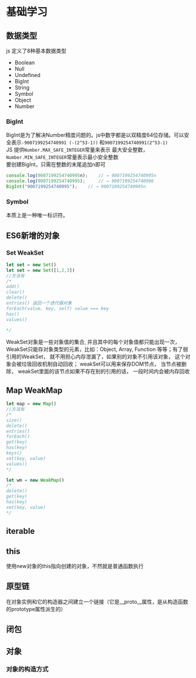 # 基础学习

## 数据类型

js 定义了8种基本数据类型  
* Boolean
* Null
* Undefined 
* BigInt
* String
* Symbol
* Object
* Number

### BigInt
BigInt是为了解决Number精度问题的。js中数字都是以双精度64位存储。可以安全表示`-9007199254740991 (-(2^53-1))` 和`9007199254740991(2^53-1)`  
JS 提供`Number.MAX_SAFE_INTEGER`常量来表示 最大安全整数，`Number.MIN_SAFE_INTEGER`常量表示最小安全整数  
要创建BigInt，只需在整数的末尾追加n即可
```javascript
console.log(9007199254740995n);    // → 9007199254740995n
console.log(9007199254740995);     // → 9007199254740996
BigInt("9007199254740995");    // → 9007199254740995n
```

### Symbol
本质上是一种唯一标识符。

## ES6新增的对象

### Set WeakSet
```javascript
let set = new Set()
let set = new Set([1,2,3])
//方法有
/*
add()
clear()
delete()
entries() 返回一个迭代器对象
forEach(value, key, self) value === key
has()
values()

*/
```
WeakSet对象是一些对象值的集合, 并且其中的每个对象值都只能出现一次，WeakSet只能存对象类型的元素，比如：Object, Array, Function 等等；有了弱引用的WeakSet， 就不用担心内存泄漏了，如果别的对象不引用该对象， 这个对象会被垃圾回收机制自动回收；
weakSet可以用来保存DOM节点， 当节点被删除， weakSet里面的该节点如果不存在别的引用的话， 一段时间内会被内存回收

## Map WeakMap
```javascript
let map = new Map()
//方法有
/*
size()
delete()
entries()
forEach()
get(key)
has(key)
keys()
set(key, value)
values()
*/
```  
```javascript
let wm = new WeakMap()
/*
delete()
get(key)
has(key)
set(key, value)
*/
```

## iterable

## this
使用new对象的this指向创建的对象，不然就是普通函数执行

## 原型链

在对象实例和它的构造器之间建立一个链接（它是__proto__属性，是从构造函数的prototype属性派生的）

## 闭包

## 对象

### 对象的构造方式
```javascript

```
